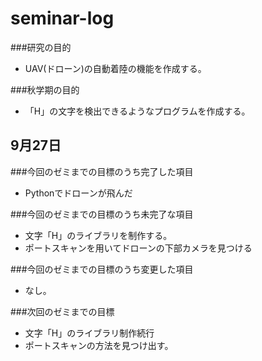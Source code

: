 # seminar-log
###研究の目的
* UAV(ドローン)の自動着陸の機能を作成する。

###秋学期の目的
* 「H」の文字を検出できるようなプログラムを作成する。

## 9月27日
###今回のゼミまでの目標のうち完了した項目
* Pythonでドローンが飛んだ

###今回のゼミまでの目標のうち未完了な項目
* 文字「H」のライブラリを制作する。
* ポートスキャンを用いてドローンの下部カメラを見つける

###今回のゼミまでの目標のうち変更した項目
* なし。

###次回のゼミまでの目標
* 文字「H」のライブラリ制作続行
* ポートスキャンの方法を見つけ出す。
